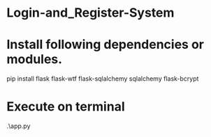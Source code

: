 # Login-and_Register-System

# Install following dependencies or modules.
pip install flask flask-wtf flask-sqlalchemy sqlalchemy flask-bcrypt

# Execute on terminal
.\app.py
